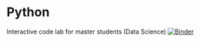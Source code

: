 # Python
Interactive code lab for master students (Data Science)
[![Binder](https://mybinder.org/badge_logo.svg)](https://mybinder.org/v2/gh/ms-unina/Python/main)
